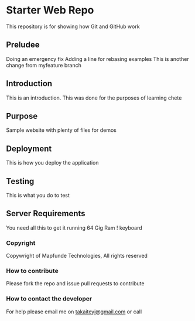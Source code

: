 # Starter Web Repo

This repository is for showing how Git and GitHub work

## Preludee
Doing an emergency fix
Adding a line for rebasing examples
This is another change from myfeature branch 

## Introduction

This is an introduction.  This was done for the purposes of learning chete

## Purpose

Sample website with plenty of files for demos

## Deployment

This is how you deploy the application

## Testing 

This is what you do to test

## Server Requirements

You need all this to get it running
64 Gig Ram
! keyboard

### Copyright

Copywright of Mapfunde Technologies, All rights reserved

### How to contribute

Please fork the repo and issue pull requests to contribute

### How to contact the developer

For help please email me on takaiteyi@gmail.com or call

